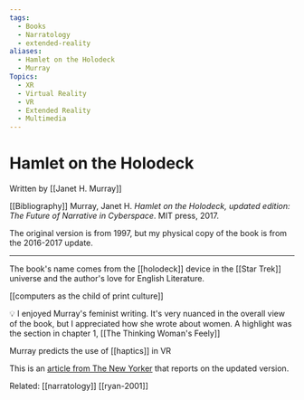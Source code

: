 ```yaml
---
tags:
  - Books
  - Narratology
  - extended-reality
aliases:
  - Hamlet on the Holodeck
  - Murray
Topics:
  - XR
  - Virtual Reality
  - VR
  - Extended Reality
  - Multimedia
---
```

# Hamlet on the Holodeck
Written by [[Janet H. Murray]]

[[Bibliography]]
	Murray, Janet H. _Hamlet on the Holodeck, updated edition: The Future of Narrative in Cyberspace_. MIT press, 2017.

The original version is from 1997, but my physical copy of the book is from the 2016-2017 update.

---

The book's name comes from the [[holodeck]] device in the [[Star Trek]] universe and the author's love for English Literature. 

[[computers as the child of print culture]]

💡 I enjoyed Murray's feminist writing. It's very nuanced in the overall view of the book, but I appreciated how she wrote about women. A highlight was the section in chapter 1, [[The Thinking Woman's Feely]]

Murray predicts the use of [[haptics]] in VR

This is an [article from The New Yorker](https://www.newyorker.com/books/second-read/hamlet-on-the-holodeck-twenty-years-later) that reports on the updated version. 

Related:
[[narratology]]
[[ryan-2001]]